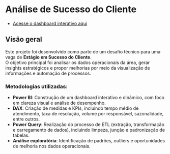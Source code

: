 # Análise de Sucesso do Cliente
* <a href="https://app.powerbi.com/view?r=eyJrIjoiMzEzZmI1MzYtY2Q4NC00ODA5LWI2MjEtYWU5ZjdlMWI0ZjE4IiwidCI6IjZlNTRiMDEwLWRhOGItNDQzYi04OTQ4LTc1NDA3MGNhYTg3MSJ9">Acesse o dashboard interativo aqui</a>

## Visão geral

Este projeto foi desenvolvido como parte de um desafio técnico para uma vaga de <strong>Estágio em Sucesso do Cliente</strong>. 
<br/>
O objetivo principal foi analisar os dados operacionais da área, gerar insights estratégicos e propor melhorias por meio da visualização de informações e automação de processos.
<br/>

### Metodologias utilizadas:
* <strong>Power BI</strong>: Construção de um dashboard interativo e dinâmico, com foco em clareza visual e análise de desempenho.
* <strong>DAX</strong>: Criação de medidas e KPIs, incluindo tempo médio de atendimento, taxa de resolução, volume por responsável, sazonalidade, entre outros.
* <strong>Power Query</strong>: Realização do processo de ETL (extração, transformação e carregamento de dados), incluindo limpeza, junção e padronização de tabelas.
* <strong>Análise exploratória</strong>: Identificação de padrões, outliers e oportunidades de melhoria nos dados operacionais.
